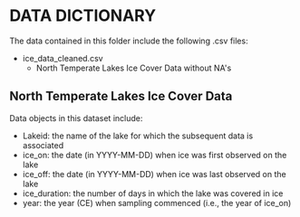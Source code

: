 # DATA DICTIONARY

The data contained in this folder include the following .csv files:
- ice_data_cleaned.csv
  - North Temperate Lakes Ice Cover Data without NA's
  

## North Temperate Lakes Ice Cover Data

Data objects in this dataset include:
- Lakeid: the name of the lake for which the subsequent data is associated
- ice_on: the date (in YYYY-MM-DD) when ice was first observed on the lake
- ice_off: the date (in YYYY-MM-DD) when ice was last observed on the lake
- ice_duration: the number of days in which the lake was covered in ice
- year: the year (CE) when sampling commenced (i.e., the year of ice_on)
